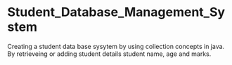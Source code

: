 # Student_Database_Management_System
Creating a student data base sysytem by using collection concepts in java. By retrieveing or adding student details student name, age and marks.

